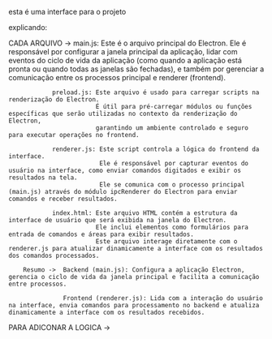 esta é uma interface para o projeto

explicando:

CADA ARQUIVO -> main.js: Este é o arquivo principal do Electron. Ele é responsável por configurar a janela principal da aplicação,
                         lidar com eventos do ciclo de vida da aplicação (como quando a aplicação está pronta ou quando todas as janelas são fechadas),
                         e também por gerenciar a comunicação entre os processos principal e renderer (frontend).

                preload.js: Este arquivo é usado para carregar scripts na renderização do Electron.
                            É útil para pré-carregar módulos ou funções específicas que serão utilizadas no contexto da renderização do Electron,
                            garantindo um ambiente controlado e seguro para executar operações no frontend.

                renderer.js: Este script controla a lógica do frontend da interface.
                             Ele é responsável por capturar eventos do usuário na interface, como enviar comandos digitados e exibir os resultados na tela.
                             Ele se comunica com o processo principal (main.js) através do módulo ipcRenderer do Electron para enviar comandos e receber resultados.

                index.html: Este arquivo HTML contém a estrutura da interface de usuário que será exibida na janela do Electron.
                            Ele inclui elementos como formulários para entrada de comandos e áreas para exibir resultados.
                            Este arquivo interage diretamente com o renderer.js para atualizar dinamicamente a interface com os resultados dos comandos processados.

        Resumo ->  Backend (main.js): Configura a aplicação Electron, gerencia o ciclo de vida da janela principal e facilita a comunicação entre processos.

                   Frontend (renderer.js): Lida com a interação do usuário na interface, envia comandos para processamento no backend e atualiza dinamicamente a interface com os resultados recebidos.
                
PARA ADICONAR A LOGICA ->  
